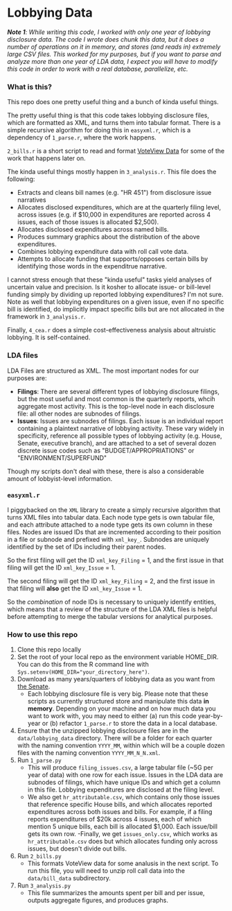# Lobbying Data

***Note 1**: While writing this code, I worked with only one year of lobbying disclosure data. The code I wrote does chunk this data, but it does a number of operations on it in memory, and stores (and reads in) extremely large CSV files. This worked for my purposes, but if you want to parse and analyze more than one year of LDA data, I expect you will have to modify this code in order to work with a real database, parallelize, etc.*

### What is this?

This repo does one pretty useful thing and a bunch of kinda useful things.

The pretty useful thing is that this code takes lobbying disclosure files, which are formatted as XML, and turns them into tabular format. There is a simple recursive algorithm for doing this in `easyxml.r`, which is a dependency of `1_parse.r`, where the work happens.

`2_bills.r` is a short script to read and format [VoteView Data](https://www.voteview.com/data) for some of the work that happens later on.

The kinda useful things mostly happen in `3_analysis.r`. This file does the following:
- Extracts and cleans bill names (e.g. "HR 451") from disclosure issue narratives
- Allocates disclosed expenditures, which are at the quarterly filing level, across issues (e.g. if $10,000 in expenditures are reported across 4 issues, each of those issues is allocated $2,500).
- Allocates disclosed expenditures across named bills.
- Produces summary graphics about the distribution of the above expenditures.
- Combines lobbying expenditure data with roll call vote data.
- Attempts to allocate funding that supports/opposes certain bills by identifying those words in the expenditrue narrative.

I cannot stress enough that these "kinda useful" tasks yield analyses of uncertain value and precision. Is it kosher to allocate issue- or bill-level funding simply by dividing up reported lobbying expenditures? I'm not sure. Note as well that lobbying expenditures on a given issue, even if no specific bill is identified, do implicitly impact specific bills but are not allocated in the framework in `3_analysis.r`.

Finally, `4_cea.r` does a simple cost-effectiveness analysis about altruistic lobbying. It is self-contained.

### LDA files

LDA Files are structured as XML. The most important nodes for our purposes are:

- **Filings**: There are several different types of lobbying disclosure filings, but the most useful and most common is the quarterly reports, whcih aggregate most activity. This is the top-level node in each disclosure file: all other nodes are subnodes of filings.
- **Issues**: Issues are subnodes of filings. Each issue is an individual report containing a plaintext narrative of lobbying activity. These vary widely in specificity, reference all possible types of lobbying activity (e.g. House, Senate, executive branch), and are attached to a set of several dozen discrete issue codes such as "BUDGET/APPROPRIATIONS" or "ENVIRONMENT/SUPERFUND"

Though my scripts don't deal with these, there is also a considerable amount of lobbyist-level information.

### `easyxml.r`

I piggybacked on the `XML` library to create a simply recursive algorithm that turns XML files into tabular data. Each node type gets is own tabular file, and each attribute attached to a node type gets its own column in these files. Nodes are issued IDs that are incremented according to their position in a file or subnode and prefixed with `xml_key_`. Subnodes are uniquely identified by the set of IDs including their parent nodes.

So the first filing will get the ID `xml_key_Filing` = 1, and the first issue in that filing will get the ID `xml_key_Issue` = 1.

The second filing will get the ID `xml_key_Filing` = 2, and the first issue in that filing will **also** get the ID `xml_key_Issue` = 1.

So the *combination* of node IDs is necessary to uniquely identify entities, which means that a review of the structure of the LDA XML files is helpful before attempting to merge the tabular versions for analytical purposes.

### How to use this repo

1. Clone this repo locally
2. Set the root of your local repo as the environment variable HOME_DIR. You can do this from the R command line with `Sys.setenv(HOME_DIR="your_directory_here")`.
3. Download as many years/quarters of lobbying data as you want from [the Senate](https://www.senate.gov/legislative/Public_Disclosure/LDA_reports.htm).
	- Each lobbying disclosure file is very big. Please note that these scripts as currently structured store and manipulate this data **in memory**. Depending on your machine and on how much data you want to work with, you may need to either (a) run this code year-by-year or (b) refactor `1_parse.r` to store the data in a local database.
4. Ensure that the unzipped lobbying disclosure files are in the `data/lobbying_data` directory. There will be a folder for each quarter with the naming convention `YYYY_MM`, within which will be a couple dozen files with the naming convention `YYYY_MM_N_N.xml`.
5. Run `1_parse.py`
	- This will produce `filing_issues.csv`, a large tabular file (~5G per year of data) with one row for each issue. Issues in the LDA data are subnodes of filings, which have unique IDs and which get a column in this file. Lobbying expenditures are disclosed at the filing level.
	- We also get `hr_attributable.csv`, which contains only those issues that reference specific House bills, and which allocates reported expenditures across both issues and bills. For example, if a filing reports expenditures of $20k across 4 issues, each of which mention 5 unique bills, each bill is allocated $1,000. Each issue/bill gets its own row.
	-Finally, we get `issues_only.csv`, which works as `hr_attributable.csv` does but which allocates funding only across issues, but doesn't divide out bills.
6. Run `2_bills.py`
	- This formats VoteView data for some analusis in the next script. To run this file, you will need to unzip roll call data into the `data/bill_data` subdirectory.
7. Run `3_analysis.py`
	- This file summarizes the amounts spent per bill and per issue, outputs aggregate figures, and produces graphs.
